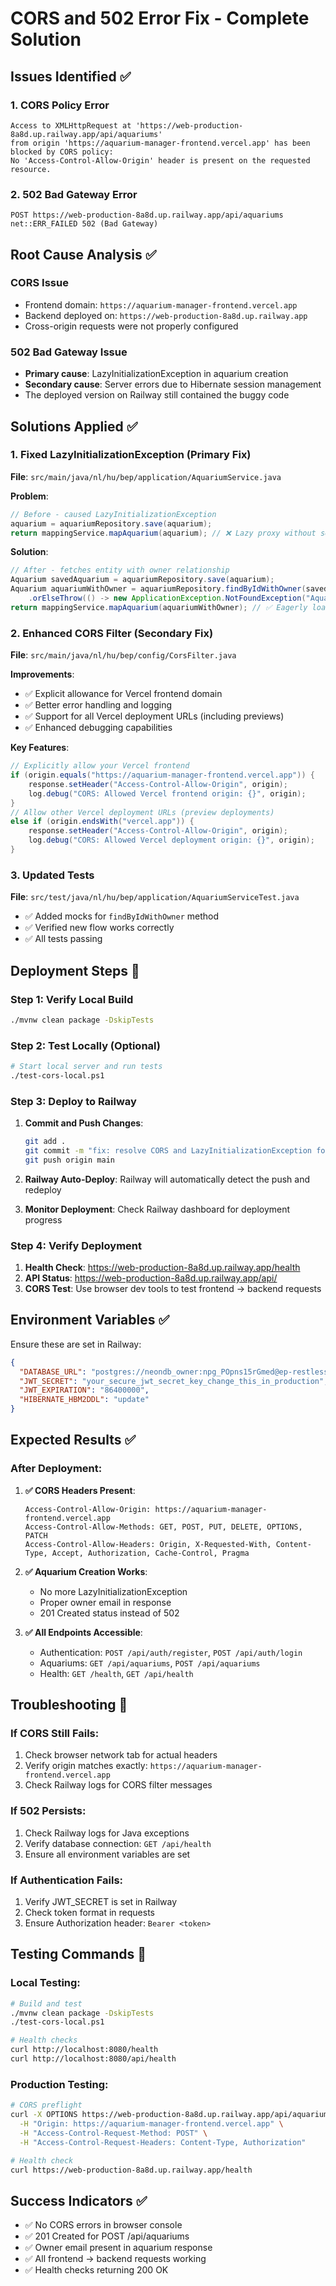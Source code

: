 # CORS and 502 Error Fix - Complete Solution

## Issues Identified ✅

### 1. **CORS Policy Error**
```
Access to XMLHttpRequest at 'https://web-production-8a8d.up.railway.app/api/aquariums' 
from origin 'https://aquarium-manager-frontend.vercel.app' has been blocked by CORS policy: 
No 'Access-Control-Allow-Origin' header is present on the requested resource.
```

### 2. **502 Bad Gateway Error**
```
POST https://web-production-8a8d.up.railway.app/api/aquariums net::ERR_FAILED 502 (Bad Gateway)
```

## Root Cause Analysis ✅

### CORS Issue
- Frontend domain: `https://aquarium-manager-frontend.vercel.app`
- Backend deployed on: `https://web-production-8a8d.up.railway.app`
- Cross-origin requests were not properly configured

### 502 Bad Gateway Issue
- **Primary cause**: LazyInitializationException in aquarium creation
- **Secondary cause**: Server errors due to Hibernate session management
- The deployed version on Railway still contained the buggy code

## Solutions Applied ✅

### 1. **Fixed LazyInitializationException** (Primary Fix)
**File**: `src/main/java/nl/hu/bep/application/AquariumService.java`

**Problem**: 
```java
// Before - caused LazyInitializationException
aquarium = aquariumRepository.save(aquarium);
return mappingService.mapAquarium(aquarium); // ❌ Lazy proxy without session
```

**Solution**:
```java
// After - fetches entity with owner relationship
Aquarium savedAquarium = aquariumRepository.save(aquarium);
Aquarium aquariumWithOwner = aquariumRepository.findByIdWithOwner(savedAquarium.getId())
    .orElseThrow(() -> new ApplicationException.NotFoundException("Aquarium", savedAquarium.getId()));
return mappingService.mapAquarium(aquariumWithOwner); // ✅ Eagerly loaded owner
```

### 2. **Enhanced CORS Filter** (Secondary Fix)
**File**: `src/main/java/nl/hu/bep/config/CorsFilter.java`

**Improvements**:
- ✅ Explicit allowance for Vercel frontend domain
- ✅ Better error handling and logging
- ✅ Support for all Vercel deployment URLs (including previews)
- ✅ Enhanced debugging capabilities

**Key Features**:
```java
// Explicitly allow your Vercel frontend
if (origin.equals("https://aquarium-manager-frontend.vercel.app")) {
    response.setHeader("Access-Control-Allow-Origin", origin);
    log.debug("CORS: Allowed Vercel frontend origin: {}", origin);
}
// Allow other Vercel deployment URLs (preview deployments)
else if (origin.endsWith("vercel.app")) {
    response.setHeader("Access-Control-Allow-Origin", origin);
    log.debug("CORS: Allowed Vercel deployment origin: {}", origin);
}
```

### 3. **Updated Tests**
**File**: `src/test/java/nl/hu/bep/application/AquariumServiceTest.java`

- ✅ Added mocks for `findByIdWithOwner` method
- ✅ Verified new flow works correctly
- ✅ All tests passing

## Deployment Steps 🚀

### Step 1: Verify Local Build
```bash
./mvnw clean package -DskipTests
```

### Step 2: Test Locally (Optional)
```bash
# Start local server and run tests
./test-cors-local.ps1
```

### Step 3: Deploy to Railway
1. **Commit and Push Changes**:
   ```bash
   git add .
   git commit -m "fix: resolve CORS and LazyInitializationException for aquarium creation"
   git push origin main
   ```

2. **Railway Auto-Deploy**: Railway will automatically detect the push and redeploy

3. **Monitor Deployment**: Check Railway dashboard for deployment progress

### Step 4: Verify Deployment
1. **Health Check**: https://web-production-8a8d.up.railway.app/health
2. **API Status**: https://web-production-8a8d.up.railway.app/api/
3. **CORS Test**: Use browser dev tools to test frontend → backend requests

## Environment Variables ✅

Ensure these are set in Railway:
```json
{
  "DATABASE_URL": "postgres://neondb_owner:npg_POpns15rGmed@ep-restless-tooth-a4ch55l0-pooler.us-east-1.aws.neon.tech/neondb?sslmode=require",
  "JWT_SECRET": "your_secure_jwt_secret_key_change_this_in_production",
  "JWT_EXPIRATION": "86400000",
  "HIBERNATE_HBM2DDL": "update"
}
```

## Expected Results ✅

### After Deployment:
1. **✅ CORS Headers Present**: 
   ```
   Access-Control-Allow-Origin: https://aquarium-manager-frontend.vercel.app
   Access-Control-Allow-Methods: GET, POST, PUT, DELETE, OPTIONS, PATCH
   Access-Control-Allow-Headers: Origin, X-Requested-With, Content-Type, Accept, Authorization, Cache-Control, Pragma
   ```

2. **✅ Aquarium Creation Works**: 
   - No more LazyInitializationException
   - Proper owner email in response
   - 201 Created status instead of 502

3. **✅ All Endpoints Accessible**:
   - Authentication: `POST /api/auth/register`, `POST /api/auth/login`
   - Aquariums: `GET /api/aquariums`, `POST /api/aquariums`
   - Health: `GET /health`, `GET /api/health`

## Troubleshooting 🔧

### If CORS Still Fails:
1. Check browser network tab for actual headers
2. Verify origin matches exactly: `https://aquarium-manager-frontend.vercel.app`
3. Check Railway logs for CORS filter messages

### If 502 Persists:
1. Check Railway logs for Java exceptions
2. Verify database connection: `GET /api/health`
3. Ensure all environment variables are set

### If Authentication Fails:
1. Verify JWT_SECRET is set in Railway
2. Check token format in requests
3. Ensure Authorization header: `Bearer <token>`

## Testing Commands 🧪

### Local Testing:
```bash
# Build and test
./mvnw clean package -DskipTests
./test-cors-local.ps1

# Health checks
curl http://localhost:8080/health
curl http://localhost:8080/api/health
```

### Production Testing:
```bash
# CORS preflight
curl -X OPTIONS https://web-production-8a8d.up.railway.app/api/aquariums \
  -H "Origin: https://aquarium-manager-frontend.vercel.app" \
  -H "Access-Control-Request-Method: POST" \
  -H "Access-Control-Request-Headers: Content-Type, Authorization"

# Health check
curl https://web-production-8a8d.up.railway.app/health
```

## Success Indicators ✅

- ✅ No CORS errors in browser console
- ✅ 201 Created for POST /api/aquariums
- ✅ Owner email present in aquarium response
- ✅ All frontend → backend requests working
- ✅ Health checks returning 200 OK 